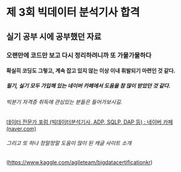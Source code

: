 # 제 3회 빅데이터 분석기사 합격

## 실기 공부 시에 공부했던 자료

### 오랜만에 코드만 보고 다시 정리하려니까 또 가물가물하다

#### 확실히 코딩도 그렇고, 계속 잡고 있지 않는 이상 이내 휘발되기 마련인 것 같다.

##### 필기, 실기 모두 가입해 있는 네이버 카페에서 도움을 참 많이 받았던 것 같다.

###### 빅분기 자격증 취득에 관심있는 분들은 들어가보시길.

[데이터 전문가 포럼 (빅데이터분석기사, ADP, SQLP, DAP 등) : 네이버 카페 (naver.com)](https://cafe.naver.com/sqlpd)

###### 그리고 또 하나 정말정말 도움이 많이 된 캐글 사이트 소개

(https://www.kaggle.com/agileteam/bigdatacertificationkr)
